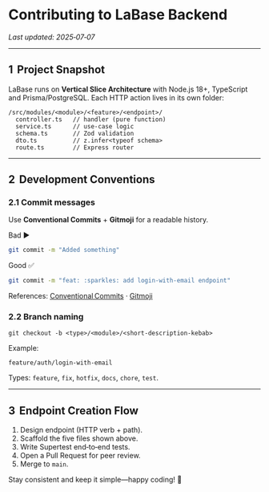 # Contributing to **LaBase Backend**

*Last updated: 2025‑07‑07*

---

## 1  Project Snapshot

LaBase runs on **Vertical Slice Architecture** with Node.js 18+, TypeScript and Prisma/PostgreSQL. Each HTTP action lives in its own folder:

```
/src/modules/<module>/<feature>/<endpoint>/
  controller.ts   // handler (pure function)
  service.ts      // use‑case logic
  schema.ts       // Zod validation
  dto.ts          // z.infer<typeof schema>
  route.ts        // Express router
```

---

## 2  Development Conventions

### 2.1 Commit messages

Use **Conventional Commits** + **Gitmoji** for a readable history.

Bad ▶️

```bash
git commit -m "Added something"
```

Good ✅

```bash
git commit -m "feat: :sparkles: add login-with-email endpoint"
```

References: [Conventional Commits](https://www.conventionalcommits.org/en/v1.0.0/) · [Gitmoji](https://gitmoji.dev/)

### 2.2 Branch naming

```
git checkout -b <type>/<module>/<short-description-kebab>
```

Example:

```
feature/auth/login-with-email
```

Types: `feature`, `fix`, `hotfix`, `docs`, `chore`, `test`.

---

## 3  Endpoint Creation Flow

1. Design endpoint (HTTP verb + path).
2. Scaffold the five files shown above.
3. Write Supertest end‑to‑end tests.
4. Open a Pull Request for peer review.
5. Merge to `main`.

Stay consistent and keep it simple—happy coding! 🚀
